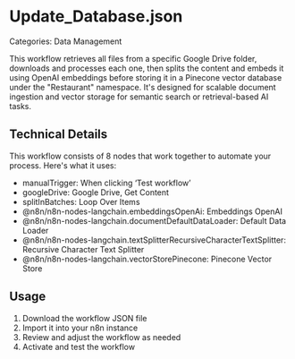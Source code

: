 # Update_Database.json

Categories: Data Management

This workflow retrieves all files from a specific Google Drive folder, downloads and processes each one, then splits the content and embeds it using OpenAI embeddings before storing it in a Pinecone vector database under the "Restaurant" namespace. It's designed for scalable document ingestion and vector storage for semantic search or retrieval-based AI tasks.

## Technical Details

This workflow consists of 8 nodes that work together to automate your process. Here's what it uses:

- manualTrigger: When clicking ‘Test workflow’
- googleDrive: Google Drive, Get Content
- splitInBatches: Loop Over Items
- @n8n/n8n-nodes-langchain.embeddingsOpenAi: Embeddings OpenAI
- @n8n/n8n-nodes-langchain.documentDefaultDataLoader: Default Data Loader
- @n8n/n8n-nodes-langchain.textSplitterRecursiveCharacterTextSplitter: Recursive Character Text Splitter
- @n8n/n8n-nodes-langchain.vectorStorePinecone: Pinecone Vector Store

## Usage

1. Download the workflow JSON file
2. Import it into your n8n instance
3. Review and adjust the workflow as needed
4. Activate and test the workflow

